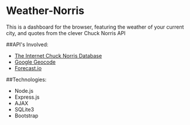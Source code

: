 # Weather-Norris

This is a dashboard for the browser, featuring the weather of your current city, and quotes from the clever Chuck Norris API

##API's Involved:
* [The Internet Chuck Norris Database](http://www.icndb.com/api/)
* [Google Geocode](https://developers.google.com/maps/documentation/geocoding/)
* [Forecast.io](https://developer.forecast.io/docs/v2)

##Technologies:
* Node.js
* Express.js
* AJAX
* SQLite3
* Bootstrap

